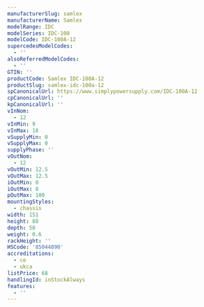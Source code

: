 ```yaml
---
manufacturerSlug: samlex
manufacturerName: Samlex
modelRange: IDC
modelSeries: IDC-100
modelCode: IDC-100A-12
supercedesModelCodes:
  - ''
alsoReferredModelCodes:
  - ''
GTIN: ''
productCode: Samlex IDC-100A-12
productSlug: samlex-idc-100a-12
spCanonicalUrl: https://www.simplypowersupply.com/IDC-100A-12
cpCanonicalUrl: ''
kpCanonicalUrl: ''
vInNom:
  - 12
vInMin: 9
vInMax: 18
vSupplyMin: 0
vSupplyMax: 0
supplyPhase: ''
vOutNom:
  - 12
vOutMin: 12.5
vOutMax: 12.5
iOutMin: 0
iOutMax: 8
pOutMax: 100
mountingStyles:
  - chassis
width: 151
height: 88
depth: 50
weight: 0.6
rackHeight: ''
HSCode: '85044090'
accreditations:
  - ce
  - ukca
listPrice: 68
handlingId: inStockAlways
features:
  - ''
---
```

